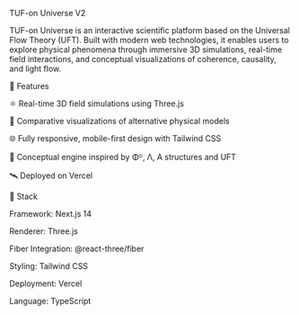 TUF-on Universe V2

TUF-on Universe is an interactive scientific platform based on the Universal Flow Theory (UFT). Built with modern web technologies, it enables users to explore physical phenomena through immersive 3D simulations, real-time field interactions, and conceptual visualizations of coherence, causality, and light flow.

🚀 Features

⚛️ Real-time 3D field simulations using Three.js

🔬 Comparative visualizations of alternative physical models

🌐 Fully responsive, mobile-first design with Tailwind CSS

🧠 Conceptual engine inspired by Φᴰ, Λ, A structures and UFT

🛰️ Deployed on Vercel

🧱 Stack

Framework: Next.js 14

Renderer: Three.js

Fiber Integration: @react-three/fiber

Styling: Tailwind CSS

Deployment: Vercel

Language: TypeScript
